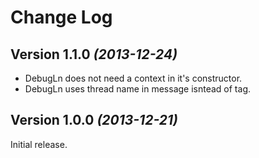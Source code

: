 Change Log
==========

Version 1.1.0 *(2013-12-24)*
----------------------------

 * DebugLn does not need a context in it's constructor.
 * DebugLn uses thread name in message isntead of tag.


Version 1.0.0 *(2013-12-21)*
----------------------------

Initial release.